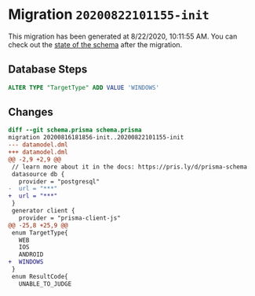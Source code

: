 # Migration `20200822101155-init`

This migration has been generated at 8/22/2020, 10:11:55 AM.
You can check out the [state of the schema](./schema.prisma) after the migration.

## Database Steps

```sql
ALTER TYPE "TargetType" ADD VALUE 'WINDOWS'
```

## Changes

```diff
diff --git schema.prisma schema.prisma
migration 20200816181856-init..20200822101155-init
--- datamodel.dml
+++ datamodel.dml
@@ -2,9 +2,9 @@
 // learn more about it in the docs: https://pris.ly/d/prisma-schema
 datasource db {
   provider = "postgresql"
-  url = "***"
+  url = "***"
 }
 generator client {
   provider = "prisma-client-js"
@@ -25,8 +25,9 @@
 enum TargetType{
   WEB
   IOS
   ANDROID
+  WINDOWS
 }
 enum ResultCode{
   UNABLE_TO_JUDGE
```


